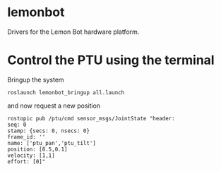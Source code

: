 # lemonbot
Drivers for the Lemon Bot hardware platform.

# 

# Control the PTU using the terminal

Bringup the system

    roslaunch lemonbot_bringup all.launch

and now request a new position

    rostopic pub /ptu/cmd sensor_msgs/JointState "header:
    seq: 0
    stamp: {secs: 0, nsecs: 0}
    frame_id: ''
    name: ['ptu_pan','ptu_tilt']
    position: [0.5,0.1]
    velocity: [1,1]
    effort: [0]"
